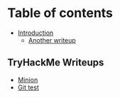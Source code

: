 # Table of contents

* [Introduction](README.md)
  * [Another writeup](introduction/Writeups.md)

## TryHackMe Writeups

* [Minion](tryhackme-writeups/writeups.md)
* [Git test](tryhackme-writeups/git-test.md)
